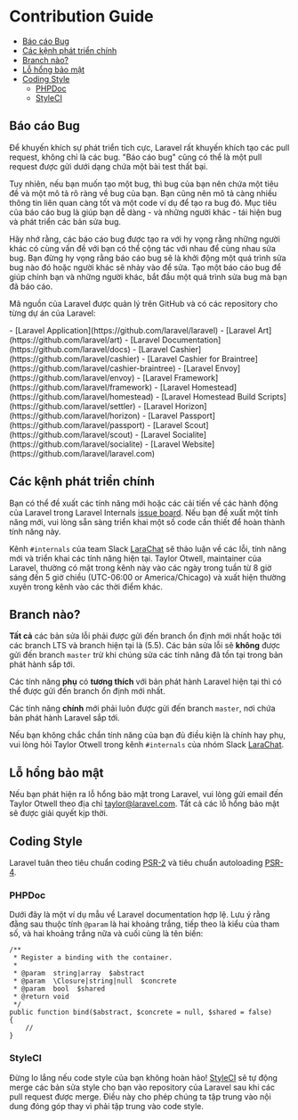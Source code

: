# Contribution Guide

- [Báo cáo Bug](#bug-reports)
- [Các kệnh phát triển chính](#core-development-discussion)
- [Branch nào?](#which-branch)
- [Lỗ hổng bảo mật](#security-vulnerabilities)
- [Coding Style](#coding-style)
    - [PHPDoc](#phpdoc)
    - [StyleCI](#styleci)

<a name="bug-reports"></a>
## Báo cáo Bug

Để khuyến khích sự phát triển tích cực, Laravel rất khuyến khích tạo các pull request, không chỉ là các bug. "Báo cáo bug" cũng có thể là một pull request được gửi dưới dạng chứa một bài test thất bại.

Tuy nhiên, nếu bạn muốn tạo một bug, thì bug của bạn nên chứa một tiêu đề và một mô tả rõ ràng về bug của bạn. Bạn cũng nên mô tả càng nhiều thông tin liên quan càng tốt và một code ví dụ để tạo ra bug đó. Mục tiêu của báo cáo bug là giúp bạn dễ dàng - và những người khác - tái hiện bug và phát triển các bản sửa bug.

Hãy nhớ rằng, các báo cáo bug được tạo ra với hy vọng rằng những người khác có cùng vấn đề với bạn có thể cộng tác với nhau để cùng nhau sửa bug. Bạn đừng hy vọng rằng báo cáo bug sẽ là khởi động một quá trình sửa bug nào đó hoặc người khác sẽ nhảy vào để sửa. Tạo một báo cáo bug để giúp chính bạn và những người khác, bắt đầu một quá trình sửa bug mà bạn đã báo cáo.

Mã nguồn của Laravel được quản lý trên GitHub và có các repository cho từng dự án của Laravel:

<div class="content-list" markdown="1">
- [Laravel Application](https://github.com/laravel/laravel)
- [Laravel Art](https://github.com/laravel/art)
- [Laravel Documentation](https://github.com/laravel/docs)
- [Laravel Cashier](https://github.com/laravel/cashier)
- [Laravel Cashier for Braintree](https://github.com/laravel/cashier-braintree)
- [Laravel Envoy](https://github.com/laravel/envoy)
- [Laravel Framework](https://github.com/laravel/framework)
- [Laravel Homestead](https://github.com/laravel/homestead)
- [Laravel Homestead Build Scripts](https://github.com/laravel/settler)
- [Laravel Horizon](https://github.com/laravel/horizon)
- [Laravel Passport](https://github.com/laravel/passport)
- [Laravel Scout](https://github.com/laravel/scout)
- [Laravel Socialite](https://github.com/laravel/socialite)
- [Laravel Website](https://github.com/laravel/laravel.com)
</div>

<a name="core-development-discussion"></a>
## Các kệnh phát triển chính

Bạn có thể đề xuất các tính năng mới hoặc các cải tiến về các hành động của Laravel trong Laravel Internals [issue board](https://github.com/laravel/internals/issues). Nếu bạn đề xuất một tính năng mới, vui lòng sẵn sàng triển khai một số code cần thiết để hoàn thành tính năng này.

Kênh `#internals` của team Slack [LaraChat](https://larachat.co) sẽ thảo luận về các lỗi, tính năng mới và triển khai các tính năng hiện tại. Taylor Otwell, maintainer của Laravel, thường có mặt trong kênh này vào các ngày trong tuần từ 8 giờ sáng đến 5 giờ chiều (UTC-06:00 or America/Chicago) và xuất hiện thường xuyên trong kênh vào các thời điểm khác.

<a name="which-branch"></a>
## Branch nào?

**Tất cả** các bản sửa lỗi phải được gửi đến branch ổn định mới nhất hoặc tới các branch LTS và branch hiện tại là (5.5). Các bản sửa lỗi sẽ **không** được gửi đến branch `master` trừ khi chúng sửa các tính năng đã tồn tại trong bản phát hành sắp tới.

Các tính năng **phụ** có **tương thích** với bản phát hành Laravel hiện tại thì có thể được gửi đến branch ổn định mới nhất.

Các tính năng **chính** mới phải luôn được gửi đến branch `master`, nơi chứa bản phát hành Laravel sắp tới.

Nếu bạn không chắc chắn tính năng của bạn đủ điều kiện là chính hay phụ, vui lòng hỏi Taylor Otwell trong kênh `#internals` của nhóm Slack [LaraChat](https://larachat.co).

<a name="security-vulnerabilities"></a>
## Lỗ hổng bảo mật

Nếu bạn phát hiện ra lỗ hổng bảo mật trong Laravel, vui lòng gửi email đến Taylor Otwell theo địa chỉ <a href="mailto:taylor@laravel.com">taylor@laravel.com</a>. Tất cả các lỗ hổng bảo mật sẽ được giải quyết kịp thời.

<a name="coding-style"></a>
## Coding Style

Laravel tuân theo tiêu chuẩn coding [PSR-2](https://github.com/php-fig/fig-standards/blob/master/accepted/PSR-2-coding-style-guide.md) và tiêu chuẩn autoloading [PSR-4](https://github.com/php-fig/fig-standards/blob/master/accepted/PSR-4-autoloader.md).

<a name="phpdoc"></a>
### PHPDoc

Dưới đây là một ví dụ mẫu về Laravel documentation hợp lệ. Lưu ý rằng đằng sau thuộc tính `@param` là hai khoảng trắng, tiếp theo là kiểu của tham số, và hai khoảng trắng nữa và cuối cùng là tên biến:

    /**
     * Register a binding with the container.
     *
     * @param  string|array  $abstract
     * @param  \Closure|string|null  $concrete
     * @param  bool  $shared
     * @return void
     */
    public function bind($abstract, $concrete = null, $shared = false)
    {
        //
    }

<a name="styleci"></a>
### StyleCI

Đừng lo lắng nếu code style của bạn không hoàn hảo! [StyleCI](https://styleci.io/) sẽ tự động merge các bản sửa style cho bạn vào repository của Laravel sau khi các pull request được merge. Điều này cho phép chúng ta tập trung vào nội dung đóng góp thay vì phải tập trung vào code style.
